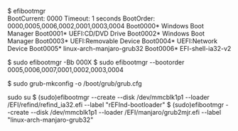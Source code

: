 $ efibootmgr   
BootCurrent: 0000
Timeout: 1 seconds
BootOrder: 0000,0005,0006,0002,0001,0003,0004
Boot0000* Windows Boot Manager
Boot0001* UEFI:CD/DVD Drive
Boot0002* Windows Boot Manager
Boot0003* UEFI:Removable Device
Boot0004* UEFI:Network Device
Boot0005* linux-arch-manjaro-grub32
Boot0006* EFI-shell-ia32-v2

$ sudo efibootmgr -Bb 000X
$ sudo efibootmgr --bootorder 0005,0006,0007,0001,0002,0003,0004   

$ sudo grub-mkconfig -o /boot/grub/grub.cfg

sudo su
$ (sudo)efibootmgr --create --disk /dev/mmcblk1p1 --loader /EFI/refind/refind_ia32.efi --label "rEFInd-bootloader"
$ (sudo)efibootmgr --create --disk /dev/mmcblk1p1 --loader /EFI/manjaro/grub2mjr.efi --label "linux-arch-manjaro-grub32"

